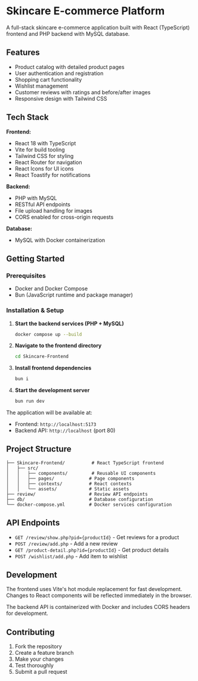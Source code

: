# Skincare E-commerce Platform

A full-stack skincare e-commerce application built with React (TypeScript) frontend and PHP backend with MySQL database.

## Features

- Product catalog with detailed product pages
- User authentication and registration
- Shopping cart functionality
- Wishlist management
- Customer reviews with ratings and before/after images
- Responsive design with Tailwind CSS

## Tech Stack

**Frontend:**
- React 18 with TypeScript
- Vite for build tooling
- Tailwind CSS for styling
- React Router for navigation
- React Icons for UI icons
- React Toastify for notifications

**Backend:**
- PHP with MySQL
- RESTful API endpoints
- File upload handling for images
- CORS enabled for cross-origin requests

**Database:**
- MySQL with Docker containerization

## Getting Started

### Prerequisites

- Docker and Docker Compose
- Bun (JavaScript runtime and package manager)

### Installation & Setup

1. **Start the backend services (PHP + MySQL)**
   ```bash
   docker compose up --build
   ```

2. **Navigate to the frontend directory**
   ```bash
   cd Skincare-Frontend
   ```

3. **Install frontend dependencies**
   ```bash
   bun i
   ```

4. **Start the development server**
   ```bash
   bun run dev
   ```

The application will be available at:
- Frontend: `http://localhost:5173`
- Backend API: `http://localhost` (port 80)

## Project Structure

```
├── Skincare-Frontend/          # React TypeScript frontend
│   ├── src/
│   │   ├── components/         # Reusable UI components
│   │   ├── pages/             # Page components
│   │   ├── contexts/          # React contexts
│   │   └── assets/            # Static assets
├── review/                    # Review API endpoints
├── db/                        # Database configuration
└── docker-compose.yml         # Docker services configuration
```

## API Endpoints

- `GET /review/show.php?pid={productId}` - Get reviews for a product
- `POST /review/add.php` - Add a new review
- `GET /product-detail.php?id={productId}` - Get product details
- `POST /wishlist/add.php` - Add item to wishlist

## Development

The frontend uses Vite's hot module replacement for fast development. Changes to React components will be reflected immediately in the browser.

The backend API is containerized with Docker and includes CORS headers for development.

## Contributing

1. Fork the repository
2. Create a feature branch
3. Make your changes
4. Test thoroughly
5. Submit a pull request
